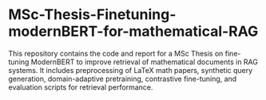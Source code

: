 # MSc-Thesis-Finetuning-modernBERT-for-mathematical-RAG
This repository contains the code and report for a MSc Thesis on fine-tuning ModernBERT to improve retrieval of mathematical documents in RAG systems. It includes preprocessing of LaTeX math papers, synthetic query generation, domain-adaptive pretraining, contrastive fine-tuning, and evaluation scripts for retrieval performance.
